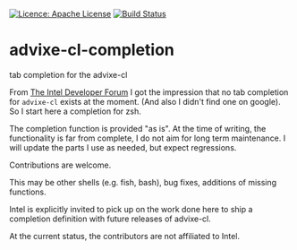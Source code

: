 [![Licence: Apache License](https://img.shields.io/github/license/pseyfert/advixe-cl-completion.svg)](LICENSE)
[![Build Status](https://travis-ci.org/pseyfert/advixe-cl-completion.svg?branch=master)](https://travis-ci.org/pseyfert/advixe-cl-completion)

# advixe-cl-completion
tab completion for the advixe-cl

From [The Intel Developer Forum](https://software.intel.com/en-us/forums/intel-vtune-amplifier-xe/topic/564262)
I got the impression that no tab completion for `advixe-cl` exists at the moment. (And also I didn't find one
on google). So I start here a completion for zsh.

The completion function is provided "as is". At the time of writing, the functionality is far from complete,
I do not aim for long term maintenance. I will update the parts I use as needed, but expect regressions.

Contributions are welcome.

This may be other shells (e.g. fish, bash), bug fixes, additions of missing functions.

Intel is explicitly invited to pick up on the work done here to ship a completion definition with future releases
of advixe-cl.

At the current status, the contributors are not affiliated to Intel.
